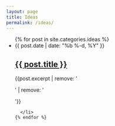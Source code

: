 ```yaml
---
layout: page
title: Ideas
permalink: /ideas/
---
```


<div class="home">

<ul class="post-list">
    {% for post in site.categories.ideas %}
      <li>
        <span class="post-meta">{{ post.date | date: "%b %-d, %Y" }}</span> 
        <h2>
          <a class="post-link" href="{{ post.url | prepend: site.baseurl }}">{{ post.title }}</a>
        </h2>
        <p>{{post.excerpt | remove: '<p>' | remove: '</p>'}}</p>
        
      </li>
    {% endfor %}
  </ul>

</div>
